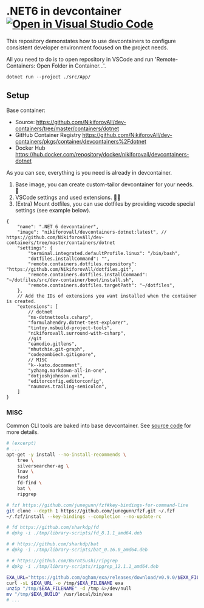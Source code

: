 # .NET6 in devcontainer [![Open in Visual Studio Code](https://open.vscode.dev/badges/open-in-vscode.svg)](https://open.vscode.dev/NikiforovAll/devcontainer-for-dotnet6-demo)


This repository demonstates how to use devcontainers to configure consistent developer environment focused on the project needs.

All you need to do is to open repository in VSCode and run 'Remote-Containers: Open Folder in Container...'.

`dotnet run --project ./src/App/`

## Setup
Base container:

* Source: <https://github.com/NikiforovAll/dev-containers/tree/master/containers/dotnet>
* GitHub Container Registry <https://github.com/NikiforovAll/dev-containers/pkgs/container/devcontainers%2Fdotnet>
* Docker Hub <https://hub.docker.com/repository/docker/nikiforovall/devcontainers-dotnet>

As you can see, everything is you need is already in devcontainer.

1. Base image, you can create custom-tailor devcontainer for your needs. 🐳
2. VSCode settings and used extensions. 👩‍💻
3. (Extra) Mount dotfiles, you can use dotfiles by providing vscode special settings (see example below).

```jsonc
{
    "name": ".NET 6 devcontainer",
    "image": "nikiforovall/devcontainers-dotnet:latest", // https://github.com/NikiforovAll/dev-containers/tree/master/containers/dotnet
    "settings": {
        "terminal.integrated.defaultProfile.linux": "/bin/bash",
        "dotfiles.installCommand": "",
        "remote.containers.dotfiles.repository": "https://github.com/NikiforovAll/dotfiles.git",
        "remote.containers.dotfiles.installCommand": "~/dotfiles/src/dev-container/boot/install.sh",
        "remote.containers.dotfiles.targetPath": "~/dotfiles",
    },
    // Add the IDs of extensions you want installed when the container is created.
    "extensions": [
        // dotnet
        "ms-dotnettools.csharp",
        "formulahendry.dotnet-test-explorer",
        "tintoy.msbuild-project-tools",
        "nikiforovall.surround-with-csharp",
        //git
        "eamodio.gitlens",
        "mhutchie.git-graph",
        "codezombiech.gitignore",
        // MISC
        "k--kato.docomment",
        "yzhang.markdown-all-in-one",
        "dotjoshjohnson.xml",
        "editorconfig.editorconfig",
        "naumovs.trailing-semicolon",
    ]
}
```

### MISC 

Common CLI tools are baked into base devcontainer. See [source code](https://github.com/NikiforovAll/dev-containers/tree/master/containers/dotnet) for more details.

```bash
# (excerpt)
# ...
apt-get -y install --no-install-recommends \
    tree \
    silversearcher-ag \
    lnav \
    fasd
    fd-find \
    bat \
    ripgrep

# fzf https://github.com/junegunn/fzf#key-bindings-for-command-line
git clone --depth 1 https://github.com/junegunn/fzf.git ~/.fzf
~/.fzf/install --key-bindings --completion --no-update-rc

# fd https://github.com/sharkdp/fd
# dpkg -i ./tmp/library-scripts/fd_8.1.1_amd64.deb

# # https://github.com/sharkdp/bat
# dpkg -i ./tmp/library-scripts/bat_0.16.0_amd64.deb

# # https://github.com/BurntSushi/ripgrep
# dpkg -i ./tmp/library-scripts/ripgrep_12.1.1_amd64.deb

EXA_URL="https://github.com/ogham/exa/releases/download/v0.9.0/$EXA_FILENAME"
curl -sL $EXA_URL -o /tmp/$EXA_FILENAME exa
unzip "/tmp/$EXA_FILENAME" -d /tmp &>/dev/null
mv "/tmp/$EXA_BUILD" /usr/local/bin/exa
# ...
```
